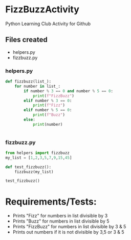 # FizzBuzzActivity
 Python Learning Club Activity for Github

## Files created
- helpers.py
- fizzbuzz.py

### helpers.py
```python
def fizzbuzz(list_):
    for number in list_:
        if number % 3 == 0 and number % 5 == 0:
            print(f"FizzBuzz")
        elif number % 3 == 0:
            print(f"Fizz")
        elif number % 5 == 0:
            print(f"Buzz")
        else:
            print(number)
            
``` 
### fizzbuzz.py
```python
from helpers import fizzbuzz
my_list = [1,2,3,5,7,9,15,45]

def test_fizzbuzz():
    fizzbuzz(my_list)

test_fizzbuzz()
```
# Requirements/Tests:
- Prints "Fizz" for numbers in list divisible by 3
- Prints "Buzz" for numbers in list divisible by 5
- Prints "FizzBuzz" for numbers in list divisible by 3 & 5
- Prints out numbers if it is not divisible by 3,5 or 3 & 5

